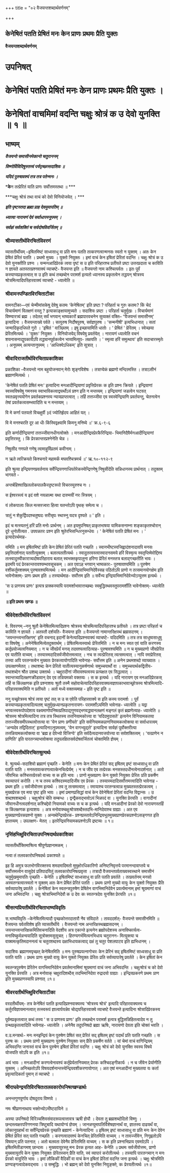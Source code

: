 +++
title = "०२ वैजयन्तशब्दार्थवर्णनम्"

+++


## केनेषितं पतति प्रेषितं मनः केन प्राणः प्रथमः प्रैति युक्तः

**वैजयन्तशब्दार्थवर्णनम्**

# **उपनिषत्**

# **केनेषितं पतति प्रेषितं मनः केन प्राणः प्रथमः प्रैति युक्तः ।**

# **केनेषितां वाचमिमां वदन्ति चक्षुः श्रोत्रं क उ देवो युनक्ति ॥ १ ॥**

## **भाष्यम्**

***वैजयन्ते समासीनमेकान्ते चतुराननम्***

***विष्णोर्विविदिषुस्तत्त्वं पर्यपृच्छत्सदाशिवः ॥***

***यदिदं पुरुषावश्यं तत्र तत्र पतेन्मनः ।***

***के**न तत्प्रेरितं याति प्राणः सर्वोत्तमस्तथा ॥ ***

***चक्षुः श्रोत्रं तथा वाचं को देवो विनियोजयेत् । ***

***इति पृष्टस्तदा ब्रह्मा प्राह देवमुमापतिम् ॥***

***ध्यात्वा नारायणं देवं सर्वाधारमनूपमम् ।***

***सर्वज्ञं सर्वशक्तिं च सर्वदोषविवर्जितम् ॥***

### **श्रीव्यासतीर्थविरचितंविवरणं**

व्यासतीर्थीयम् –इषितमिष्टं साध्वसाधु वा प्रति मनः पतति तत्करणत्वान्मनसः स्वतो न युक्तम् । अतः केन प्रेषितं प्रेरितं पतति । प्रथमो मुख्यः । युक्तो नियुक्तः । इमां वाचं केन इषितां प्रेरितां वदन्ति । चक्षुः श्रोत्रं क उ देवो युनक्तीति प्रश्नः । यन्मनआदिप्रेरकं त्वया पृष्टं स उ इति परिहारश्च प्रतीयते प्रष्टा उत्तरप्रदाता च काविति न ज्ञायते अतस्तत्प्रश्नवाक्यं व्याचष्टे- वैजयन्त इति ॥ वैजयन्तो नाम कश्चित्पर्वतः । इतः पूर्वं कस्याप्यप्रकृतत्वात् स उ इति कथं तच्छब्देन परामर्श इत्यतो ध्यानस्य प्रकृतत्वेन तद्धयन् श्रोत्रस्य श्रोत्रमित्यादिपरिहारवाक्यं व्याचष्टे - ध्यात्वेति ॥

### **श्रीवामनपण्डितविरचिताटीका**

वामनटीका—एवं चेन्मीमांसकेषु देवेषु कतमः ‘केनेषितम्' इति प्रष्टा ? परिहर्ता च गुरुः कतमः? किं चेदं विचार्यमाणं विलक्षणं वस्तु ? इत्याकाङ्क्षायामुच्यते । सदाशिवः प्रष्टा । परिहर्ता चतुर्मुखः । विचार्यमाणं विष्ण्वारत्र्यं ब्रह्म । तदेतत् सर्वं भगवान् भाष्यकारों ब्रह्मपारवचनेन सुव्यक्तं वक्ति– “वैजयन्तं समासीनम्' इत्यादिना । वैजयन्ताख्ये पर्वते । सत्पुरुष निर्दोषपुरुष, सर्वज्ञपुरुष । 'सन्मनीषी' इत्यभिधानात् । सतां जन्मादिकृदधिपते गुरो । 'इषितं ' वाञ्छितम् । इषु इच्छायामिति धातोः । ' प्रेषितं ' प्रेरितम् । स्वेच्छया प्रेरितमित्यर्थः । 'युक्तः' नियुक्तः । विनियोजयेद् विषयेषु प्रवर्तयेत् । नारायणं ध्यात्वेति वचनं शयनासनाद्युपकार्येऽपि तद्ध्यानपूर्वकत्वेन भाव्यमित्युप- लक्षयति । ' स्मृत्वा हरिं समुत्थाय' इति सदाचारस्मृतेः । अनूपमम् अत्यन्तानुपमम् । ‘आधिक्येऽधिकम्' इति सूत्रात् ।

### **श्रीवादिराजतीर्थविरचिताप्रकाशिका**

प्रकाशिका –वैजयन्तो नाम बहुयोजनवान् मेरोः शृङ्गविशेषः । तत्राप्येकं ब्रह्मणो मन्दिरमस्ति । तत्राऽसीनं ब्रह्माणमित्यर्थः ।

'केनेषितं पतति प्रेषितं मनः' इत्यादिना मनआदीन्द्रियाणां प्रवृत्तिप्रेरकः क इति प्रश्नः क्रियते । इन्द्रियाणां स्वस्वविषयेषु गमनस्य स्वाभाविकत्वाद्व्यर्थोऽयं प्रश्न इति न मन्तव्यम् । इन्द्रियाणां जडत्वेन घटवत् स्वतःप्रवृत्त्ययोगेन प्रवर्तकप्रश्नस्य न्यायप्राप्तत्वात् । तर्हि तत्तज्जीवा एव स्वस्वेन्द्रियाणि प्रवर्तयन्तु, चेतनत्वेन तेषां प्रवर्तकत्वसम्भवादिति च न मन्तव्यम् ।

वि मे कर्णा पतयतो विचक्षुर्वी ३दं ज्योतिर्हृदय आहितं यत् ।

वि मे मनश्चरति दूर आ धीः किंस्विद्वक्ष्यामि किमनू मनिष्ये ॥' क्र.६-९-६

इति कर्णादीन्द्रियाणां तत्तज्जीवानधीनत्वोक्तेः । मनआदीन्द्रियप्रेरकैरिन्द्रिया- भिमानिदैवैर्मनआदीन्द्रियाणां प्रवृत्तिरस्तु । किं प्रेरकान्तरप्रश्नेनेति चेन्न ।

निषुसीद गणपते गणेषु त्वामाहुर्विप्रतमं कवीनाम् ।

न ऋते त्वत्क्रियते किश्चनारे महामर्कं मघवश्चित्रमर्च ॥' ऋ.१०-११२-९

इति श्रुत्या इन्द्रियगणप्रवर्तनाय सर्वेन्द्रियगणाधिपतेरेकस्येन्द्रिगणेषु निषुसीदेति सन्निधानस्य प्रार्थनात् । तदुक्तम् भागवते -

अन्तर्बहिश्वाखिललोकपालकैरदृष्टरूपो विचरस्युरुश्च नः ।

स ईश्वरस्त्वं य इदं वशे नयन्नात्मा यथा दारुमयीं नरः स्त्रियम् ।

यं लोकपालाः किल मत्सरज्वरा हित्वा यतन्तोऽपि पृथक् समेत्य च ।

त्रातुं न शेकुर्द्विपदश्चतुष्पदः सरीसृपः स्थास्नु यदत्र दृश्यते ॥ ' इति ।

इदं च मत्स्यतनुं हरिं प्रति मनोः प्रार्थनम् । अत इयमुपनिषत् प्राकृतभाषया यामिकसनाम्ना शङ्काकृतश्चोरान् दूरे धुनोतीत्यत . उपपन्नतरः प्रश्न इति श्रुतेरभिसन्धिरनुसन्धेयः । ' केनेषितं पतति प्रेषितं मनः । ' इत्यादेरर्थमाह-

यमिति ॥ मन इषितमिष्टं प्रति केन प्रेषितं प्रेरितं पतति गच्छति । स्वानभीष्टस्वजिह्वादंशनादावपि मनसः प्रवृत्तिदर्शनात् पततीत्युक्तम् । बलात्पततीत्यर्थः । स्वादुतरवस्त्वास्वादनसमये हरिं विस्मृत्य स्वतृप्तिमेवोद्दिश्य तत्स्वादुस्वीकारात्र्यदोषपरिहाराय बलात् स्वभक्तकृपालुना हरिणा प्रेरितं मनस्तत्र बलाद्गच्छतीति भावः । इदमपि पदं प्रेरकान्तरावश्यम्भावसूचकम् । अत एवाऽह भगवान् भाष्यकारः- पुरुषावश्यमिति ॥ पुरुषेण वशीकर्तुमशक्यम् पुरुषावश्यमित्यर्थः । मन आदीन्द्रियाभिमानिदेवैस्सह पठितोऽपि प्राणो न तत्समानयोगक्षेम इति भावेनोक्तम्- प्राणः प्रथम इति ॥ तस्यार्थमाह- सर्वोत्तम इति ॥ सर्वेभ्य इन्द्रियाभिमानिदेवेभ्योऽप्युत्तम इत्यर्थः ।

'स उ प्राणस्य प्राणः' इत्यत्र प्राक्कस्यापि परामर्शाभावात्तच्छब्दः स्वबुद्धिस्थवस्तुपरामर्शीति भावेनोक्तम्- ध्यात्वेति ॥

**॥ इति प्रथमः खण्डः ॥**

### **श्रीवेदेशतीर्थविरचितंविवरणं**

वे. विवरणम् –ननु श्रुतौ केनेषितमित्यादिप्रश्नः श्रोत्रस्य श्रोत्रमित्यादिपरिहारश्च प्रतीयते । तत्र प्रष्टा परिहर्ता च काविति न ज्ञायते । अतस्तौ दर्शयति- वैजयन्त इति ॥ वैजयन्तो नामान्तरिक्षस्थं ब्रह्मसदनम् । ‘जयन्तन्त्वन्तरिक्षगम्' इति वचनाद् इदानीं केनेत्यादिप्रश्नवाक्यं व्याचष्टे- यदिदमिति ॥ तत्र तत्र साधुष्वसाधुषु वा विषयेषु । अनेनेषितमित्येतदुक्तार्थम् । प्रेषितमित्यस्यार्थः प्रेरितमिति । न च मनः स्वत एवं याति करणस्य कर्तृप्रयोज्यत्वनियमात् । न च जीवप्रेर्यं मनस् तदवश्यत्वादित्याह- पुरुषावश्यमिति ॥ न च मुख्यप्राणो जीवप्रेरित एव यातीति वाच्यम् । तस्यास्मदादिसर्वजीवोत्तमत्वात् । नच स त्वत्प्रेरितस् त्वत्समत्वात् । नापि रमाप्रेरितस् तस्या अपि परतन्त्रत्वेन मुख्यतः प्रेरकत्वायोगादिति भावेनाह- सर्वोत्तम इति ॥ अनेन प्रथमशब्दो व्याख्यातः । उपलक्षणमेतत् । तथाशब्दः केन प्रेरितो यातीत्यस्यानुकर्षणार्थः समुच्चयार्थो वा । समुच्चयार्थकद्वितीय- तथाशब्देन श्रौत उशब्द उक्तार्थः । चक्षुरादीनां जीवावश्यत्वस्य प्रत्यक्षत एव सिद्धत्वात् । स्वान्तत्र्यादिलक्षणक्रीडावान् देव एव तन्नियमको वक्तव्यः । स क इत्यर्थः । यदि नारायण एव मनआदिप्रेरकस् तर्हि स किंलक्षणक इति प्रश्नाशयः श्रुतौ तस्मै सहोवाचेत्यादिपरिहारवाक्यत्वज्ञापकाभावाच्छ्रोत्रस्य श्रोत्रमित्यादि- परिहारवाक्यमिति न प्रतीयते । अतो मध्ये वक्तव्यमाह - इति पृष्ट इति ॥

ननु यच्छ्रोत्रस्य श्रोत्रं त्वया पृष्टं तत् स उ स एवेति परिहारवाक्ये स इति कस्य परामर्शः । पूर्वं कस्याप्यप्रकृतत्वादित्यतश् चतुर्मुखध्यानप्रकृतनारायण- परामर्शोऽयमिति भावेनाह- ध्यात्वेति ॥ यद्वा भगवत्स्वरूपोपदेशाय वक्ष्यमाणोपनिषत्प्रतिपाद्यगुणवद्भगवद्ध्यानलक्षणं मङ्गलं कृतं ब्रह्मणेत्याह- ध्यात्वेति ॥ श्रोत्रस्य श्रोत्रमित्यादिना तत्र तत्र स्थितस्य तत्तनियामकोत्त्या वा ‘यदिदमुपासते' इत्यनेन विनियामकतया तत्तज्जीवसमीपस्थत्वोत्तत्या वा 'येन प्राणः प्रणीयते' इति सर्वनियामकप्राणनियामकत्वोक्त्या वा सर्वाधारत्वम् 'अन्यदेव तद्विदितात्' इत्यादिनाऽनुपमत्वम्, 'येन वागभ्युद्यते' इत्यादिना सार्वज्ञं पूर्वोक्तरीत्या तत्तन्नियामकत्वोक्त्या वा 'ब्रह्म ह देवेभ्यो विजिग्ये' इति सर्वदैत्यदानवजयोत्त्या वा सर्वशक्तित्वम् । 'यत्प्राणेन न प्राणिति' इति पारतन्त्र्याभावोक्त्या तदुपलक्षितसर्वदोषवर्जितत्वं चोक्तमिति ज्ञेयम् ।

### **श्रीवेदेशतीर्थविरचितश्रुत्यर्थः**

वे. श्रुत्यर्थः-सदाशिवो ब्रह्माणं पृच्छति - केनेति ॥ मनः केन प्रेषितं प्रेरितं सद् इषितम् इष्टं साध्वसाधु वा प्रति पतति याति । मनस्तावत्करणत्वात्केनचित्प्रेर्यम् । न च जीव एव तत्प्रेरकः मनसस्तदधीनत्वेनादर्शनात् । अतो जीवभिन्नः कश्चित्तत्प्रेरको वाच्यः स क इति भावः । प्राणो मुख्यप्राणः केन युक्तो नियुक्तः प्रेरितः प्रति प्रकर्षेण स्वव्यापारं करोति । न च तस्य कश्विदस्मदादिजीव एव प्रेरकः । तस्यास्मदादिसर्वोत्तमत्त्वादिति भावेनाह - प्रथम इति ॥ सर्वजीवोत्तम इत्यर्थः । तव तु तत्समत्वात् । रमायाश्च परतन्त्रत्वान्न मुख्यतस्तत्प्रेरकत्वम् । मुख्यप्रेरक एव मया पृष्ट इति भावः । इमां प्रमाणप्रसिद्धां वाचं केन देवेनेषितां प्रेरितां वदन्ति विद्वान्सः । उ शब्दश्वशब्दार्थः । चक्षुःश्रोत्रं चेति सम्बन्धः । द्वन्द्वैकवद्भावोऽयं भिन्नपदं वा । युनक्ति प्रेरयति । वागादीनां जीवानधीनत्वदर्शनात् कश्चिद्देवो नियामको वाच्यः स च क इत्यर्थः । यदि मनआदीनां प्रेरको देवो नारायणस्तर्हि स किंलक्षणक इत्याशयः । अत्र मनोवाक्चक्षुःश्रोत्रशब्दैस्तदभि-मानिदेवाश्च ग्राह्याः । अत एव मुख्यप्राणप्रेरकप्रश्नो युक्तः । अन्यथेन्द्रियप्रेरक- प्रश्नप्रस्तावेऽनिन्द्रियभूतमुख्यप्राणप्रेरकप्रश्नोऽसङ्गगत इति ज्ञातव्यम् । उपलक्षण- मेतत् । इतरेन्द्रियनियामकप्रश्नोऽपि द्रष्टव्यः ॥ १॥

### **नृसिंहभिक्षुविरचिताउपनिषदार्थप्रकाशिका**

व्यासतीर्थोक्तिमाश्रित्य श्रीपूर्णप्रज्ञनामकम् ।

नत्वा तं तलवकारोपनिषदर्थः प्रकाश्यते ॥

इह हि अमुत्र फलभोगविरक्तस्य शमदमादिमतो मुमुक्षोरधिकारिणो अनिष्टनिवृत्तये परमानन्दावाप्तये च सर्वोत्तमत्त्वेन वासुदेवं प्रतिपादयितुं तलवकारोपनिषत्प्रवृत्ता । तत्रादौ वैजयन्तपर्वताख्यस्वस्थाने समासीनं चतुर्मुखमुमापतिः पृच्छति - केनेति ॥ इषितमिष्टं साध्वसाधु वा प्रति पतति प्रवर्तते । तत्प्रवर्तनम् मनसो अस्वतन्त्रत्वात्स्वतो न युक्तम् अतः केन प्रेषितं प्रेरितं पतति । प्रथमः प्राणो मुख्यो वायुः केन युक्तो नियुक्तः प्रैति सर्वव्यापारेषु प्रवर्तते । केनेषितां केन स्वतन्त्रपुरुषेण प्रेषितेन वागभिमानिदेवेन प्रवर्त्यमानाम् इमां श्रूयमाणां वाचं जना अभिवदन्ति । चक्षुः श्रोत्राभिमानिदेवौ क उ देवः कः स्वतन्त्रदेवः युनक्ति प्रेरयति ॥१॥

### **श्रीसत्यप्रियतीर्थविरचिताभाष्यविवृतिः**

स.भाष्यविवृतिः –केनेषितमित्यादौ पृच्छकोत्तरदातारौ नैव संविदाते । तावददर्शत्- वैजयन्ते समासीनमिति ॥ वैजयन्तः पर्वतविशेष इति व्यासतीर्थीये । वैजयन्तो नाम अन्तरिक्षस्थब्रह्मसदनम् । जयन्तन्त्वन्तरिक्षकमितिवचनादिति वेदशीय अत्र एकान्ते इत्यनेन ब्रह्मोपदेशस्य अनाविष्कार्यत्व- मनाविष्कुर्वन्नन्वयादिति सूत्रोक्तमसुसूचत् । हिरण्यगर्भमित्यनभिधाय चतुरानन- मित्युक्त्या च वाक्वमत्कृतिमदाननत्वं च चतुरशब्दस्य दक्षाभिधायकत्वाद् दक्षं तु चतुर पेशलपाटव इति ह्यभिधानम् ।

सदाशिवः ब्रह्माणमपृच्छत् केनेषितमिति ॥ मनः पुरुषप्रयत्नागोचरः केन प्रेरिनं सद् इषितमिष्टं साध्वसाधु वा प्रति पतति याति । प्रथमः प्राणः मुख्यो वायुः केन युक्तो नियुक्तः प्रेरितः प्रति सर्वव्यापारेषु प्रवर्तते । केन इषितां केन

स्वतन्त्रपुरुषेण प्रेरितेन वागभिमानिदेवेन प्रवर्तमानामिमां श्रूयमाणां वाचं जना अभिवदन्ति । चक्षुःश्रोत्रं च को देवो युनक्ति प्रेरयति । अत्र मनोवाक् चक्षुरादिशब्दैस् तदभिमानिदेवा रुद्रादयो ग्राह्याः । इन्द्रियप्रकरणे प्रथमः प्राण इति मुख्यप्राणस्यापि प्रश्नात् ॥१॥

### **श्रीवरदतीर्थभिक्षुविरचिताटीका**

वरदतीर्थीयम्- तत्र केनेषितं पतति इत्यादिप्रश्नवाक्यस्य 'श्रोत्रस्य श्रोत्रं' इत्यादि परिहारवाक्यस्य च कर्तुरविज्ञायमानत्वात् तत्स्वरूपं ज्ञात्वार्पयन्नेव चोद्यपरिहारवाक्ये व्याचष्टे वैजयन्ते इत्यादिना श्रोत्रादिप्रेरकस्य

पूर्वमप्रकृतत्वात् कथं तस्य ' स उ प्राणस्य प्राणः' इति तच्छब्देन परामर्श इत्यत्र बुद्धिसन्निहितत्वादेव न तु ग्रन्थप्रकृतत्वादिति भावेनाह- ध्यात्वेति । अनेनैव तदुपनिषदो ब्रह्मा ऋषिः, नारायणो देवता इति चोक्तं भवति ।

व.उ.मन्त्रार्थः- मनः मनइन्द्रियं केन पुरुषेण प्रेषितं सत् प्रेरितं सद् इषितम् इष्टं पदार्थं प्रति पतति गच्छति । स पुरुषः कः । प्रथमः प्राणो मुख्यप्राणः पुरुषेण नियुक्तः सन् प्रैति प्रकर्षेण वर्तते । यां चेमां वाचं वागिन्द्रियम् अभिवदन्ति जनास्तं वाचं केन पुरुषेण इषितां प्रेरितां वदन्ति । चक्षुः श्रोत्रं को देवो युनक्ति स्वस्य विषये योजयति सोऽपि क इति ॥१॥

अयं भावः । मनआदीनां करणत्वेनावश्यं कर्तृप्रेर्यतानियमात् प्रेरकः कश्चिदङ्गीकार्यः । न च जीवेन प्रेर्याणीति युक्तम् । अनिच्छतोऽपि विषयदर्शनान्तस्येन्द्रियवशीकरणायोगात् । अत एषां मनआदीनां मुख्यतया यः कर्ता प्रवृत्यादिकर्ता पुमान् तं व्याचष्टे ।

### **श्रीराघवेन्द्रयतिविरचितःतलवकारोपनिषत्खण्डार्थः**

अनन्तगुणपूर्णाय दोषदूराय विष्णवे ।

नमः श्रीप्राणनाथाय भक्तेभ्योऽभीष्टदायिने ॥

अस्या उपनिषदो विरिञ्चशिवसंवादरूपत्वात्तावत्र ऋषी ज्ञेयौ । देवता तु ब्रह्मशब्दोदितो विष्णुः । छन्दस्त्वक्षरपरिगणनया त्रिष्टुबादि यथायोग्यं ज्ञेयम् । जानन्नप्युमापतिर्विशेषज्ञानार्थं वा, ज्ञातस्य दाढयर्थं वा, लोकानुग्रहार्थं वा सर्वेन्द्रियप्रेरकं पृच्छति ब्रह्माणं - केनेत्यादिना ॥ इषितम् इष्टं साध्वसाधु वा प्रति मनः केन देवेन प्रेषितं प्रेरितं सत् पतति गच्छति । करणत्वादवश्यं केनचित् प्रेरितमिति वाच्यम् । न तावज्जीवेन, निगृह्णतोऽपि विषयान् प्रति पतनात् । अतो बलवता देवेनैव प्रेरितमिति वाच्यम् । स क इति प्रश्नाभिप्राय एवमग्रेऽपि । इषितमितीडागमश् छान्दसः । मुख्यवायुरस्तु मनः प्रेरक इत्यत आह- केनेति ॥ प्रथमः सर्वजीवोत्तमः, प्राणो मुख्यवायुरपि केन युक्तः नियुक्तः प्रेरितस्सन् प्रैति याति, स्वं व्यापारं करोतीत्यर्थः । तस्यापि पारतन्त्र्यान् न मनः प्रेरको वायुरिति भावः । इमां लौकिकीं वैदिकीं वा वाचं केन इषितां प्रेरितां वदन्ति जना इत्यर्थः । चक्षुः श्रोत्रमिति प्राण्यङ्गत्वादेकवद्भावः । उ सम्बुद्धिः । भो ब्रह्मन् को देवो युनक्ति नियुङ्क्ते, कः प्रेरयतीत्यर्थः ॥१॥

